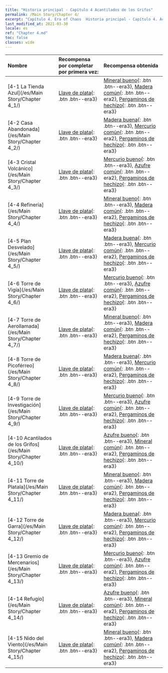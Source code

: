 ```yaml
---
title: "Historia principal - Capítulo 4 Acantilados de los Grifos"
permalink: /Main Story/Chapter 4/
excerpt: "Capítulo 4. Era of Chaos  Historia principal - Capítulo 4. Acantilados de los Grifos"
last_modified_at: 2021-03-30
locale: es
ref: "Chapter 4.md"
toc: false
classes: wide
---
```


  | Nombre |  Recompensa por completar por primera vez: | Recompensa obtenida |
  |:------------|:------------|:------------| 
  | [4-1 La Tienda Azul](/es/Main Story/Chapter 4_1/) | [Llave de plata](/es/Items/con_693/){: .btn .btn--era3} | [Mineral bueno](/es/Items/mat_12/){: .btn .btn--era3}, [Madera común](/es/Items/mat_7/){: .btn .btn--era2}, [Pergaminos de hechizo](/es/Items/con_694/){: .btn .btn--era3} |
  | [4-2 Casa Abandonada](/es/Main Story/Chapter 4_2/) | [Llave de plata](/es/Items/con_693/){: .btn .btn--era3} | [Madera buena](/es/Items/mat_13/){: .btn .btn--era3}, [Mercurio común](/es/Items/mat_8/){: .btn .btn--era2}, [Pergaminos de hechizo](/es/Items/con_694/){: .btn .btn--era3} |
  | [4-3 Cristal Volcánico](/es/Main Story/Chapter 4_3/) | [Llave de plata](/es/Items/con_693/){: .btn .btn--era3} | [Mercurio bueno](/es/Items/mat_14/){: .btn .btn--era3}, [Azufre común](/es/Items/mat_9/){: .btn .btn--era2}, [Pergaminos de hechizo](/es/Items/con_694/){: .btn .btn--era3} |
  | [4-4 Refinería](/es/Main Story/Chapter 4_4/) | [Llave de plata](/es/Items/con_693/){: .btn .btn--era3} | [Mineral bueno](/es/Items/mat_12/){: .btn .btn--era3}, [Madera común](/es/Items/mat_7/){: .btn .btn--era2}, [Pergaminos de hechizo](/es/Items/con_694/){: .btn .btn--era3} |
  | [4-5 Plan Desvelado](/es/Main Story/Chapter 4_5/) | [Llave de plata](/es/Items/con_693/){: .btn .btn--era3} | [Madera buena](/es/Items/mat_13/){: .btn .btn--era3}, [Mercurio común](/es/Items/mat_8/){: .btn .btn--era2}, [Pergaminos de hechizo](/es/Items/con_694/){: .btn .btn--era3} |
  | [4-6 Torre de Vigía](/es/Main Story/Chapter 4_6/) | [Llave de plata](/es/Items/con_693/){: .btn .btn--era3} | [Mercurio bueno](/es/Items/mat_14/){: .btn .btn--era3}, [Azufre común](/es/Items/mat_9/){: .btn .btn--era2}, [Pergaminos de hechizo](/es/Items/con_694/){: .btn .btn--era3} |
  | [4-7 Torre de Aerollamada](/es/Main Story/Chapter 4_7/) | [Llave de plata](/es/Items/con_693/){: .btn .btn--era3} | [Mineral bueno](/es/Items/mat_12/){: .btn .btn--era3}, [Madera común](/es/Items/mat_7/){: .btn .btn--era2}, [Pergaminos de hechizo](/es/Items/con_694/){: .btn .btn--era3} |
  | [4-8 Torre de Picoférreo](/es/Main Story/Chapter 4_8/) | [Llave de plata](/es/Items/con_693/){: .btn .btn--era3} | [Madera buena](/es/Items/mat_13/){: .btn .btn--era3}, [Mercurio común](/es/Items/mat_8/){: .btn .btn--era2}, [Pergaminos de hechizo](/es/Items/con_694/){: .btn .btn--era3} |
  | [4-9 Torre de Investigación](/es/Main Story/Chapter 4_9/) | [Llave de plata](/es/Items/con_693/){: .btn .btn--era3} | [Mercurio bueno](/es/Items/mat_14/){: .btn .btn--era3}, [Azufre común](/es/Items/mat_9/){: .btn .btn--era2}, [Pergaminos de hechizo](/es/Items/con_694/){: .btn .btn--era3} |
  | [4-10 Acantilados de los Grifos](/es/Main Story/Chapter 4_10/) | [Llave de plata](/es/Items/con_693/){: .btn .btn--era3} | [Azufre bueno](/es/Items/mat_15/){: .btn .btn--era3}, [Mineral común](/es/Items/mat_6/){: .btn .btn--era2}, [Pergaminos de hechizo](/es/Items/con_694/){: .btn .btn--era3} |
  | [4-11 Torre de Platala](/es/Main Story/Chapter 4_11/) | [Llave de plata](/es/Items/con_693/){: .btn .btn--era3} | [Mineral bueno](/es/Items/mat_12/){: .btn .btn--era3}, [Madera común](/es/Items/mat_7/){: .btn .btn--era2}, [Pergaminos de hechizo](/es/Items/con_694/){: .btn .btn--era3} |
  | [4-12 Torre de Garra](/es/Main Story/Chapter 4_12/) | [Llave de plata](/es/Items/con_693/){: .btn .btn--era3} | [Madera buena](/es/Items/mat_13/){: .btn .btn--era3}, [Mercurio común](/es/Items/mat_8/){: .btn .btn--era2}, [Pergaminos de hechizo](/es/Items/con_694/){: .btn .btn--era3} |
  | [4-13 Gremio de Mercenarios](/es/Main Story/Chapter 4_13/) | [Llave de plata](/es/Items/con_693/){: .btn .btn--era3} | [Mercurio bueno](/es/Items/mat_14/){: .btn .btn--era3}, [Azufre común](/es/Items/mat_9/){: .btn .btn--era2}, [Pergaminos de hechizo](/es/Items/con_694/){: .btn .btn--era3} |
  | [4-14 Refugio](/es/Main Story/Chapter 4_14/) | [Llave de plata](/es/Items/con_693/){: .btn .btn--era3} | [Azufre bueno](/es/Items/mat_15/){: .btn .btn--era3}, [Mineral común](/es/Items/mat_6/){: .btn .btn--era2}, [Pergaminos de hechizo](/es/Items/con_694/){: .btn .btn--era3} |
  | [4-15 Nido del Viento](/es/Main Story/Chapter 4_15/) | [Llave de plata](/es/Items/con_693/){: .btn .btn--era3} | [Mineral bueno](/es/Items/mat_12/){: .btn .btn--era3}, [Madera común](/es/Items/mat_7/){: .btn .btn--era2}, [Pergaminos de hechizo](/es/Items/con_694/){: .btn .btn--era3} |

